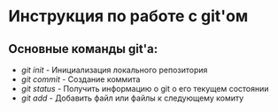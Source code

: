 # Инструкция по работе с git'ом   
## Основные команды git'a:  
- *git init* - Инициализация локального репозитория
- *git commit* - Создание коммита
- *git status* - Получить информацию о git о его текущем состоянии
- *git add* - Добавить файл или файлы к следующему комиту 
